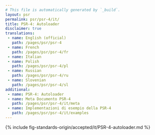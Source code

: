 ```yaml
---
# This file is automatically generated by `_build`.
layout: psr
permalink: psr/psr-4/it/
title: PSR-4: Autoloader
disclaimer: true
translations:
 - name: English (official)
   path: /pages/psr/psr-4
 - name: French
   path: /pages/psr/psr-4/fr
 - name: Italian
 - name: Polish
   path: /pages/psr/psr-4/pl
 - name: Russian
   path: /pages/psr/psr-4/ru
 - name: Slovenian
   path: /pages/psr/psr-4/sl
additional:
 - name: PSR-4: Autoloader
 - name: Meta Documento PSR-4
   path: /pages/psr/psr-4/it/meta
 - name: Implementazioni di esempio della PSR-4
   path: /pages/psr/psr-4/it/examples
---
```


{% include fig-standards-origin/accepted/it/PSR-4-autoloader.md %}
